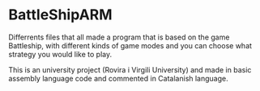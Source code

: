# BattleShipARM
Differrents files that all made a program that is based on the game Battleship, with different kinds of game modes and you can choose what strategy you would like to play.  

This is an university project (Rovira i Virgili University) and made in basic assembly language code and commented in Catalanish language.
